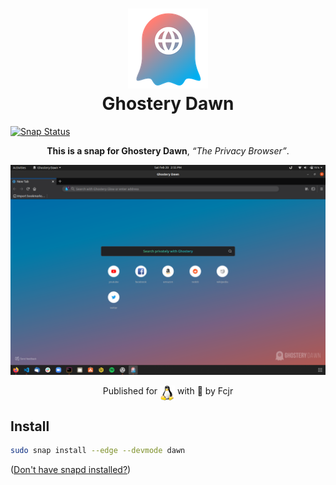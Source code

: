 <h1 align="center">
  <img src="dawn.png" alt="Ghostery Dawn">
  <br />
  Ghostery Dawn
</h1>

[![Snap Status](https://build.snapcraft.io/badge/ghostery-dawn.svg)](https://snapcraft.io/ghostery-dawn/builds)

<p align="center"><b>This is a snap for Ghostery Dawn</b>, <i>“The Privacy Browser”</i>.


![Screenshot](./screenshot/Dawn-Screenshot.png)


<p align="center">Published for <img src="https://raw.githubusercontent.com/anythingcodes/slack-emoji-for-techies/gh-pages/emoji/tux.png" align="top" width="24" /> with 💝 by Fcjr</p>

## Install

```sh
sudo snap install --edge --devmode dawn
```

([Don't have snapd installed?](https://snapcraft.io/docs/core/install))
